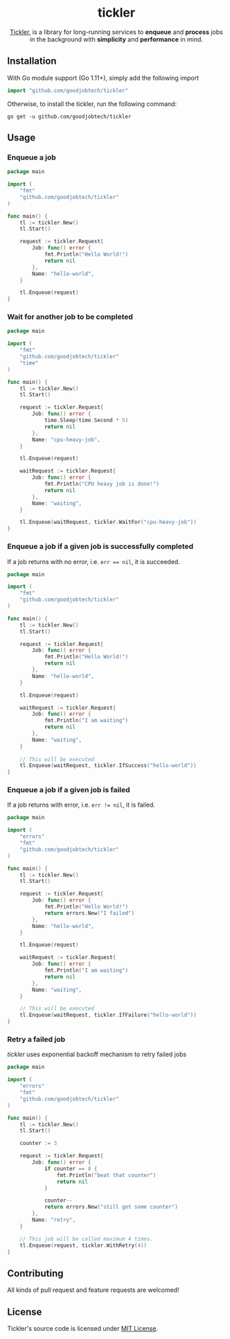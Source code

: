 <div align="center">
<h1>tickler</h1>

[Tickler](https://github.com/goodjobtech/tickler), is a library for long-running services to **enqueue** and **process** jobs in the background with **simplicity** and **performance** in mind. 


</div>

## Installation

With Go module support (Go 1.11+), simply add the following import
```go
import "github.com/goodjobtech/tickler"
```

Otherwise, to install the tickler, run the following command:

```shell
go get -u github.com/goodjobtech/tickler
```

## Usage

### Enqueue a job

```go
package main

import (
	"fmt"
	"github.com/goodjobtech/tickler"
)

func main() {
	tl := tickler.New()
	tl.Start()

	request := tickler.Request{
		Job: func() error {
			fmt.Println("Hello World!")
			return nil
		},
		Name: "hello-world",
	}

	tl.Enqueue(request)
}
```

### Wait for another job to be completed

```go
package main

import (
	"fmt"
	"github.com/goodjobtech/tickler"
	"time"
)

func main() {
	tl := tickler.New()
	tl.Start()

	request := tickler.Request{
		Job: func() error {
			time.Sleep(time.Second * 5)
			return nil
		},
		Name: "cpu-heavy-job",
	}

	tl.Enqueue(request)

	waitRequest := tickler.Request{
		Job: func() error {
			fmt.Println("CPU heavy job is done!")
			return nil
		},
		Name: "waiting",
	}

	tl.Enqueue(waitRequest, tickler.WaitFor("cpu-heavy-job"))
}
```

### Enqueue a job if a given job is successfully completed

If a job returns with no error, i.e. `err == nil`, it is succeeded.

```go
package main

import (
	"fmt"
	"github.com/goodjobtech/tickler"
)

func main() {
	tl := tickler.New()
	tl.Start()

	request := tickler.Request{
		Job: func() error {
			fmt.Println("Hello World!")
			return nil
		},
		Name: "hello-world",
	}

	tl.Enqueue(request)

	waitRequest := tickler.Request{
		Job: func() error {
			fmt.Println("I am waiting")
			return nil
		},
		Name: "waiting",
	}
	
	// This will be executed
	tl.Enqueue(waitRequest, tickler.IfSuccess("hello-world"))
}
```

### Enqueue a job if a given job is failed

If a job returns with error, i.e. `err != nil`, it is failed.

```go
package main

import (
	"errors"
	"fmt"
	"github.com/goodjobtech/tickler"
)

func main() {
	tl := tickler.New()
	tl.Start()

	request := tickler.Request{
		Job: func() error {
			fmt.Println("Hello World!")
			return errors.New("I failed")
		},
		Name: "hello-world",
	}

	tl.Enqueue(request)

	waitRequest := tickler.Request{
		Job: func() error {
			fmt.Println("I am waiting")
			return nil
		},
		Name: "waiting",
	}

	// This will be executed
	tl.Enqueue(waitRequest, tickler.IfFailure("hello-world"))
}
```

### Retry a failed job

*tickler* uses exponential backoff mechanism to retry failed jobs

```go
package main

import (
	"errors"
	"fmt"
	"github.com/goodjobtech/tickler"
)

func main() {
	tl := tickler.New()
	tl.Start()

	counter := 3

	request := tickler.Request{
		Job: func() error {
			if counter == 0 {
				fmt.Println("beat that counter")
				return nil
			}

			counter--
			return errors.New("still got some counter")
		},
		Name: "retry",
	}

	// This job will be called maximum 4 times.
	tl.Enqueue(request, tickler.WithRetry(4))
}
```

## Contributing

All kinds of pull request and feature requests are welcomed!

## License

Tickler's source code is licensed under [MIT License](https://choosealicense.com/licenses/mit/).
